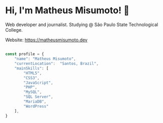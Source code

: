 # Hi, I'm Matheus Misumoto! 👋

Web developer and journalist.
Studying @ São Paulo State Technological College.

Website: https://matheusmisumoto.dev

##

```javascript
const profile = {
	"name": "Matheus Misumoto",
	"currentLocation":  "Santos, Brazil",
	"mainSkills": [
		"HTML5",
		"CSS3",
		"JavaScript",
		"PHP",
		"MySQL",
		"SQL Server",
		"MariaDB",
		"WordPress"
	],
}
```



<!--
**matheusmisumoto/matheusmisumoto** is a ✨ _special_ ✨ repository because its `README.md` (this file) appears on your GitHub profile.

Here are some ideas to get you started:

- 🔭 I’m currently working on ...
- 🌱 I’m currently learning ...
- 👯 I’m looking to collaborate on ...
- 🤔 I’m looking for help with ...
- 💬 Ask me about ...
- 📫 How to reach me: ...
- 😄 Pronouns: ...
- ⚡ Fun fact: ...
-->
